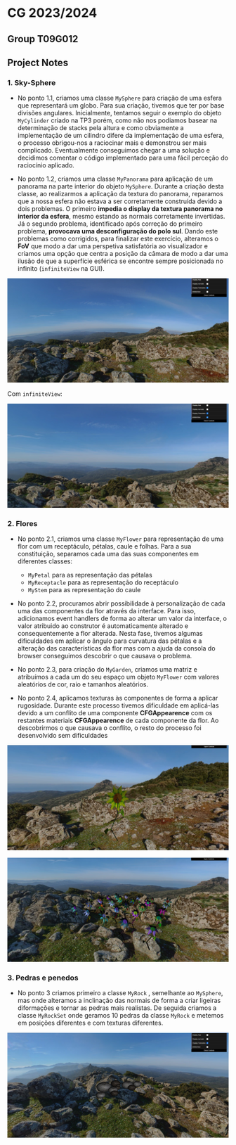 # CG 2023/2024

## Group T09G012

## Project Notes

### 1. Sky-Sphere

- No ponto 1.1, criamos uma classe `MySphere` para criação de uma esfera que representará um globo. Para sua criação, tivemos que ter por base divisões angulares. Inicialmente, tentamos seguir o exemplo do objeto `MyCylinder` criado na TP3 porém, como não nos podiamos basear na determinação de stacks pela altura e como obviamente a implementação de um cilindro difere da implementação de uma esfera, o processo obrigou-nos a raciocinar mais e demonstrou ser mais complicado. Eventualmente conseguimos chegar a uma solução e decidimos comentar o código implementado para uma fácil perceção do raciocínio aplicado.

- No ponto 1.2, criamos uma classe `MyPanorama` para aplicação de um panorama na parte interior do objeto `MySphere`. Durante a criação desta classe, ao realizarmos a aplicação da textura do panorama, reparamos que a nossa esfera não estava a ser corretamente construída devido a dois problemas. O primeiro **impedia o display da textura panorama no interior da esfera**, mesmo estando as normais corretamente invertidas. Já o segundo problema, identificado após correção do primeiro problema, **provocava uma desconfiguração do polo sul**. Dando este problemas como corrigidos, para finalizar este exercício, alteramos o **FoV** que modo a dar uma perspetiva satisfatória ao visualizador e criamos uma opção que centra a posição da câmara de modo a dar uma ilusão de que a superfície esférica se encontre sempre posicionada no infinito (`infiniteView` na GUI).

![Screenshot 1](screenshots/project-t09g12-1a.png)

Com `infiniteView`:

![Screenshot 2](screenshots/project-t09g12-1b.png)



### 2. Flores

- No ponto 2.1, criamos uma classe `MyFlower` para representação de uma flor com um receptáculo, pétalas, caule e folhas. Para a sua constituição, separamos cada uma das suas componentes em diferentes classes:
    -  `MyPetal` para as representação das pétalas
    -  `MyReceptacle` para as representação do receptáculo
    -  `MyStem` para as representação do caule 

- No ponto 2.2, procuramos abrir possibilidade à personalização de cada uma das componentes da flor através da interface. Para isso, adicionamos event handlers de forma ao alterar um valor da interface, o valor atribuido ao construtor é automaticamente alterado e consequentemente a flor alterada. Nesta fase, tivemos algumas dificuldades em aplicar o ângulo para curvatura das pétalas e a alteração das características da flor mas com a ajuda da consola do browser conseguimos descobrir o que causava o problema.

- No ponto 2.3, para criação do `MyGarden`, criamos uma matriz e atribuímos a cada um do seu espaço um objeto `MyFlower` com valores aleatórios de cor, raio e tamanhos aleatórios.

- No ponto 2.4, aplicamos texturas às componentes de forma a aplicar rugosidade. Durante este processo tivemos dificuldade em aplicá-las devido a um conflito de uma componente **CFGAppearence** com os restantes materiais **CFGAppearence** de cada componente da flor. Ao descobrirmos o que causava o conflito, o resto do processo foi desenvolvido sem dificuldades

![Screenshot 3](screenshots/project-t09g12-2a.png)

![Screenshot 4](screenshots/project-t09g12-2b.png)


### 3. Pedras e penedos

- No ponto 3 criamos primeiro a classe `MyRock` , semelhante ao `MySphere`, mas onde alteramos a inclinação das normais de forma a criar ligeiras diformações e tornar as pedras mais realistas. De seguida criamos a classe `MyRockSet` onde geramos 10 pedras da classe `MyRock` e metemos em posições diferentes e com texturas diferentes.

![Screenshot 5](screenshots/project-t09g12-3.png)

